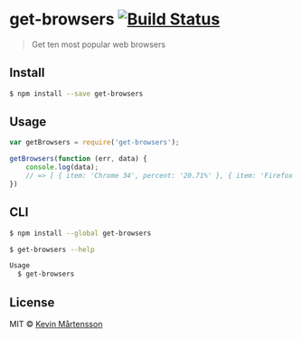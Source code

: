 # get-browsers [![Build Status](https://travis-ci.org/kevva/get-browsers.svg?branch=master)](https://travis-ci.org/kevva/get-browsers)

> Get ten most popular web browsers

## Install

```bash
$ npm install --save get-browsers
```

## Usage

```js
var getBrowsers = require('get-browsers');

getBrowsers(function (err, data) {
	console.log(data);
	// => [ { item: 'Chrome 34', percent: '20.71%' }, { item: 'Firefox 28', percent: '13.04%' }, ... ]
})
```

## CLI

```bash
$ npm install --global get-browsers
```

```bash
$ get-browsers --help

Usage
  $ get-browsers
```

## License

MIT © [Kevin Mårtensson](https://github.com/kevva)
